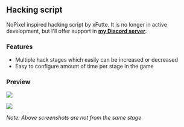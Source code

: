 ## Hacking script
NoPixel inspired hacking script by xFutte. It is no longer in active development, but I'll offer support in **[my Discord server](https://discord.gg/gQrjCcjMaV)**.

### Features

- Multiple hack stages which easily can be increased or decreased
- Easy to configure amount of time per stage in the game

### Preview
![](https://i.imgur.com/j1Ev1lT.png)

![](https://i.imgur.com/04P31BN.png)

*Note: Above screenshots are not from the same stage*

